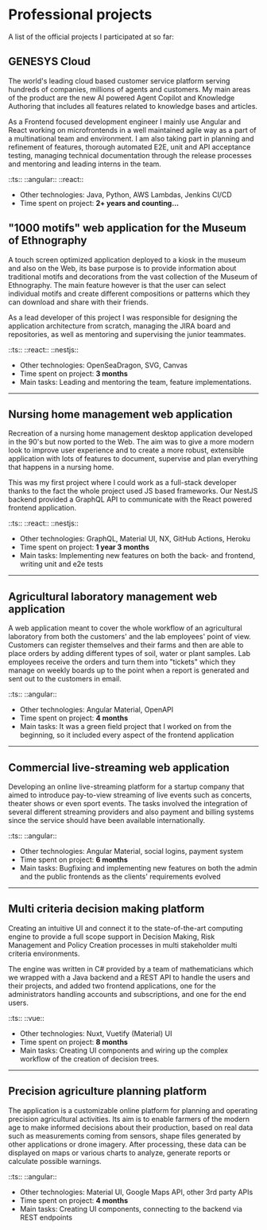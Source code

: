 # Professional projects

A list of the official projects I participated at so far:

## GENESYS Cloud

The world's leading cloud based customer service platform serving hundreds of companies, millions of agents and customers. My main areas of the product are the new AI powered Agent Copilot and Knowledge Authoring that includes all features related to knowledge bases and articles.

As a Frontend focused development engineer I mainly use Angular and React working on microfrontends in a well maintained agile way as a part of a multinational team and environment. 
I am also taking part in planning and refinement of features, thorough automated E2E, unit and API acceptance testing, managing technical documentation through the release processes and mentoring and leading interns in the team.

::ts:: ::angular:: ::react::

- Other technologies: Java, Python, AWS Lambdas, Jenkins CI/CD
- Time spent on project: **2+ years and counting...**

## "1000 motifs" web application for the Museum of Ethnography

A touch screen optimized application deployed to a kiosk in the museum and also on the Web, its base purpose is to provide information about traditional motifs and decorations from the vast collection of the Museum of Ethnography. The main feature however is that the user can select individual motifs and create different compositions or patterns which they can download and share with their friends.

As a lead developer of this project I was responsible for designing the application architecture from scratch, managing the JIRA board and repositories, as well as mentoring and supervising the junior teammates.

::ts:: ::react:: ::nestjs::

- Other technologies: OpenSeaDragon, SVG, Canvas
- Time spent on project: **3 months**
- Main tasks: Leading and mentoring the team, feature implementations.

---
## Nursing home management web application

Recreation of a nursing home management desktop application developed in the 90's but now ported to the Web. The aim was to give a more modern look to improve user experience and to create a more robust, extensible application with lots of features to document, supervise and plan everything that happens in a nursing home. 

This was my first project where I could work as a full-stack developer thanks to the fact the whole project used JS based frameworks. Our NestJS backend provided a GraphQL API to communicate with the React powered frontend application.

::ts:: ::react:: ::nestjs::

- Other technologies: GraphQL, Material UI, NX, GitHub Actions, Heroku
- Time spent on project: **1 year 3 months**
- Main tasks: Implementing new features on both the back- and frontend, writing unit and e2e tests

---
## Agricultural laboratory management web application

A web application meant to cover the whole workflow of an agricultural laboratory from both the customers' and the lab employees' point of view. Customers can register themselves and their farms and then are able to place orders by adding different types of soil, water or plant samples. Lab employees receive the orders and turn them into "tickets" which they manage on weekly boards up to the point when a report is generated and sent out to the customers in email.

::ts:: ::angular:: 

- Other technologies: Angular Material, OpenAPI
- Time spent on project: **4 months**
- Main tasks: It was a green field project that I worked on from the beginning, so it included every aspect of the frontend application

---
## Commercial live-streaming web application

Developing an online live-streaming platform for a startup company that aimed to introduce pay-to-view streaming of live events such as concerts, theater shows or even sport events. The tasks involved the integration of several different streaming providers and also payment and billing systems since the service should have been available internationally. 

::ts:: ::angular:: 

- Other technologies: Angular Material, social logins, payment system
- Time spent on project: **6 months**
- Main tasks: Bugfixing and implementing new features on both the admin and the public frontends as the clients' requirements evolved

---
## Multi criteria decision making platform

Creating an intuitive UI and connect it to the state-of-the-art computing engine to provide a full scope support in Decision Making, Risk Management and Policy Creation processes in multi stakeholder multi criteria environments.

The engine was written in C# provided by a team of mathematicians which we wrapped with a Java backend and a REST API to handle the users and their projects, and added two frontend applications, one for the administrators handling accounts and subscriptions, and one for the end users.

::ts:: ::vue::

- Other technologies: Nuxt, Vuetify (Material) UI
- Time spent on project: **8 months**
- Main tasks: Creating UI components and wiring up the complex workflow of the creation of decision trees.

---
## Precision agriculture planning platform

The application is a customizable online platform for planning and operating precision agricultural activities. Its aim is to enable farmers of the modern age to make informed decisions about their production, based on real data such as measurements coming from sensors, shape files generated by other applications or drone imagery. After processing, these data can be displayed on maps or various charts to analyze, generate reports or calculate possible warnings. 

::ts:: ::angular:: 

- Other technologies: Material UI, Google Maps API, other 3rd party APIs
- Time spent on project: **4 months**
- Main tasks: Creating UI components, connecting to the backend via REST endpoints
